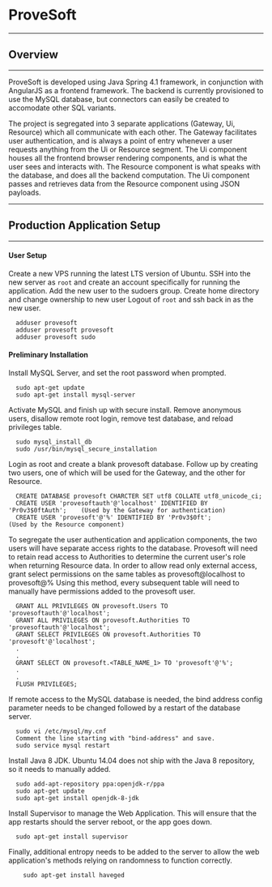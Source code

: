 # ProveSoft

---
## Overview
---
ProveSoft is developed using Java Spring 4.1 framework, in conjunction with AngularJS as a frontend framework. The backend is currently provisioned to use the MySQL database, but connectors can easily be created to accomodate other SQL variants.

The project is segregated into 3 separate applications (Gateway, Ui, Resource) which all communicate with each other. The Gateway facilitates user authentication, and is always a point of entry whenever a user requests anything from the Ui or Resource segment.
The Ui component houses all the frontend browser rendering components, and is what the user sees and interacts with.
The Resource component is what speaks with the database, and does all the backend computation. The Ui component passes and retrieves data from the Resource component using JSON payloads.

---
## Production Application Setup
---
#### User Setup
Create a new VPS running the latest LTS version of Ubuntu.
SSH into the new server as ```root``` and create an account specifically for running the application. 
Add the new user to the sudoers group.
Create home directory and change ownership to new user
Logout of ```root``` and ssh back in as the new user.
```
  adduser provesoft
  adduser provesoft provesoft
  adduser provesoft sudo
```

#### Preliminary Installation
Install MySQL Server, and set the root password when prompted.
```
  sudo apt-get update
  sudo apt-get install mysql-server
```
Activate MySQL and finish up with secure install. Remove anonymous users, disallow remote root login, remove test database, and reload privileges table.
```
  sudo mysql_install_db
  sudo /usr/bin/mysql_secure_installation
```
Login as root and create a blank provesoft database. Follow up by creating two users, one of which will be used for the Gateway, and the other for Resource.
```
  CREATE DATABASE provesoft CHARCTER SET utf8 COLLATE utf8_unicode_ci;
  CREATE USER 'provesoftauth'@'localhost' IDENTIFIED BY 'Pr0v3$0ftAuth';    (Used by the Gateway for authentication)
  CREATE USER 'provesoft'@'%' IDENTIFIED BY 'Pr0v3$0ft';                    (Used by the Resource component)
```
To segregate the user authentication and application components, the two users will have separate access rights to the database. Provesoft will need to retain read access to Authorities to determine the current user's role when returning Resource data. In order to allow read only external access, grant select permissions on the same tables as provesoft@localhost to provesoft@%
Using this method, every subsequent table will need to manually have permissions added to the provesoft user.
```
  GRANT ALL PRIVILEGES ON provesoft.Users TO 'provesoftauth'@'localhost';
  GRANT ALL PRIVILEGES ON provesoft.Authorities TO 'provesoftauth'@'localhost';
  GRANT SELECT PRIVILEGES ON provesoft.Authorities TO 'provesoft'@'localhost';
  .
  .
  GRANT SELECT ON provesoft.<TABLE_NAME_1> TO 'provesoft'@'%';
  .
  .
  FLUSH PRIVILEGES;
```

If remote access to the MySQL database is needed, the bind address config parameter needs to be changed followed by a restart of the database server.
```
  sudo vi /etc/mysql/my.cnf
  Comment the line starting with "bind-address" and save.
  sudo service mysql restart
```
Install Java 8 JDK. Ubuntu 14.04 does not ship with the Java 8 repository, so it needs to manually added.
```
  sudo add-apt-repository ppa:openjdk-r/ppa
  sudo apt-get update
  sudo apt-get install openjdk-8-jdk
```
Install Supervisor to manage the Web Application. This will ensure that the app restarts should the server reboot, or the app goes down.
```
  sudo apt-get install supervisor
```
Finally, additional entropy needs to be added to the server to allow the web application's methods relying on randomness to function correctly.
```
	sudo apt-get install haveged
```
